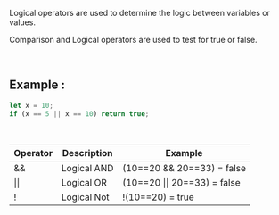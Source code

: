 Logical operators are used to determine the logic between variables or values.

Comparison and Logical operators are used to test for true or false.

&nbsp;

## Example :

```js
let x = 10;
if (x == 5 || x == 10) return true;
```

&nbsp;

| Operator | Description | Example                      |
| -------- | ----------- | ---------------------------- |
| &&       | Logical AND | (10==20 && 20==33) = false   |
| \|\|     | Logical OR  | (10==20 \|\| 20==33) = false |
| !        | Logical Not | !(10==20) = true             |

&nbsp;

&nbsp;
